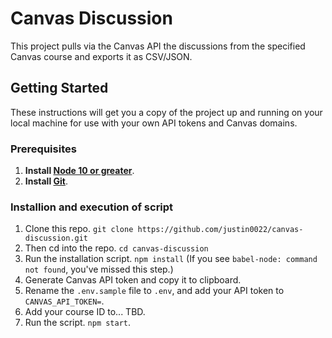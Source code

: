 # Canvas Discussion

This project pulls via the Canvas API the discussions from the specified Canvas course and exports it as CSV/JSON.

## Getting Started
These instructions will get you a copy of the project up and running on your local machine for use with your own API tokens and Canvas domains.

### Prerequisites

1. **Install [Node 10 or greater](https://nodejs.org)**.
2. **Install [Git](https://git-scm.com/downloads)**.

### Installion and execution of script

1. Clone this repo. `git clone https://github.com/justin0022/canvas-discussion.git`
1. Then cd into the repo. `cd canvas-discussion`
1. Run the installation script. `npm install` (If you see `babel-node: command not found`, you've missed this step.)
1. Generate Canvas API token and copy it to clipboard.
1. Rename the `.env.sample` file to `.env`, and add your API token to `CANVAS_API_TOKEN=`.
1. Add your course ID to... TBD.
1. Run the script. `npm start`.

